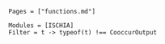 ```@index
Pages = ["functions.md"]
```

```@autodocs
Modules = [ISCHIA]
Filter = t -> typeof(t) !== CooccurOutput
```
